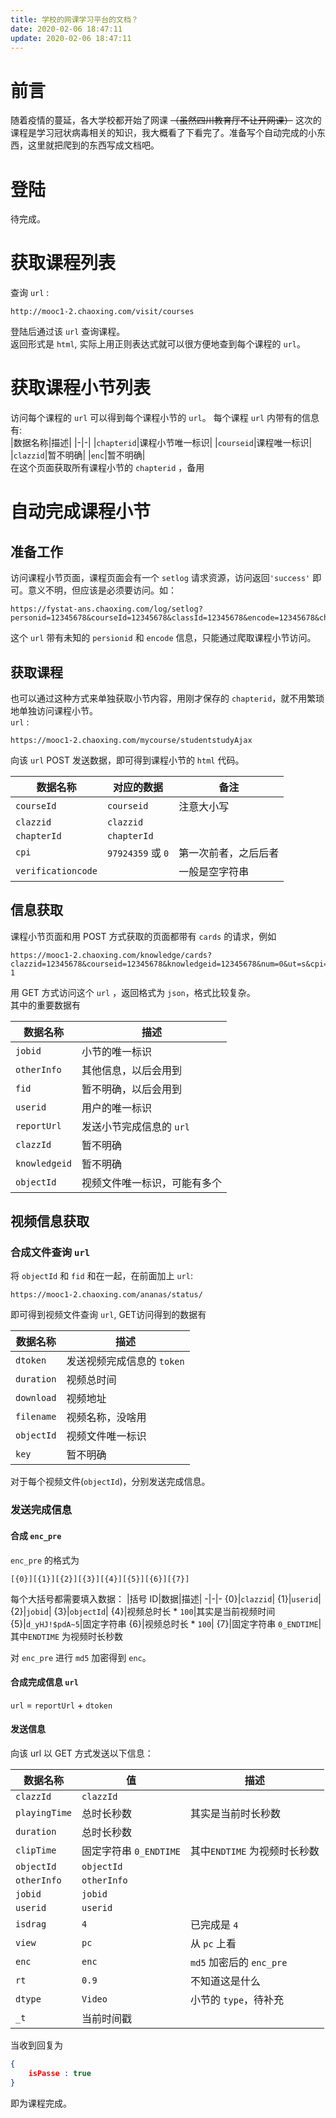 ```yaml
---
title: 学校的网课学习平台的文档？
date: 2020-02-06 18:47:11
update: 2020-02-06 18:47:11
---
```


# 前言
随着疫情的蔓延，各大学校都开始了网课 ~~（虽然四川教育厅不让开网课）~~ 这次的课程是学习冠状病毒相关的知识，我大概看了下看完了。准备写个自动完成的小东西，这里就把爬到的东西写成文档吧。

<!--more-->
# 登陆
待完成。

# 获取课程列表
查询 `url` :
```
http://mooc1-2.chaoxing.com/visit/courses
```
登陆后通过该 `url` 查询课程。  
返回形式是 `html`, 实际上用正则表达式就可以很方便地查到每个课程的 `url`。

# 获取课程小节列表
访问每个课程的 `url` 可以得到每个课程小节的 `url`。
每个课程 `url` 内带有的信息有:  
|数据名称|描述|
|-|-|
|`chapterid`|课程小节唯一标识|
|`courseid`|课程唯一标识|
|`clazzid`|暂不明确|
|`enc`|暂不明确|  
在这个页面获取所有课程小节的 `chapterid` ，备用

# 自动完成课程小节

## 准备工作
访问课程小节页面，课程页面会有一个 `setlog` 请求资源，访问返回`'success'` 即可。意义不明，但应该是必须要访问。如：
```
https://fystat-ans.chaoxing.com/log/setlog?personid=12345678&courseId=12345678&classId=12345678&encode=12345678&chapterId=12345678
```
这个 `url` 带有未知的 `persionid` 和 `encode` 信息，只能通过爬取课程小节访问。

## 获取课程
也可以通过这种方式来单独获取小节内容，用刚才保存的 `chapterid`，就不用繁琐地单独访问课程小节。  
`url` :
```
https://mooc1-2.chaoxing.com/mycourse/studentstudyAjax 
```
向该 `url` POST 发送数据，即可得到课程小节的 `html` 代码。

数据名称|对应的数据|备注
-|-|-
`courseId`|`courseid`|注意大小写
`clazzid`|`clazzid`|
`chapterId`|`chapterId`|
`cpi`|`97924359` 或 `0`|第一次前者，之后后者
`verificationcode` ||一般是空字符串

## 信息获取
课程小节页面和用 POST 方式获取的页面都带有 `cards` 的请求，例如
```
https://mooc1-2.chaoxing.com/knowledge/cards?clazzid=12345678&courseid=12345678&knowledgeid=12345678&num=0&ut=s&cpi=0&v=20160407-1
```

用 GET 方式访问这个 `url` ，返回格式为 `json`，格式比较复杂。  
其中的重要数据有

|数据名称|描述|
-|-
`jobid`|小节的唯一标识
`otherInfo`|其他信息，以后会用到
`fid`|暂不明确，以后会用到
`userid`|用户的唯一标识
`reportUrl`|发送小节完成信息的 `url`
`clazzId`|暂不明确
`knowledgeid`|暂不明确
`objectId`|视频文件唯一标识，可能有多个

## 视频信息获取
### 合成文件查询 `url`

将 `objectId` 和 `fid` 和在一起，在前面加上 `url`: 
```
https://mooc1-2.chaoxing.com/ananas/status/
```
即可得到视频文件查询 `url`, GET访问得到的数据有

|数据名称|描述|
-|-
`dtoken`|发送视频完成信息的 `token`
`duration`|视频总时间
`download`|视频地址
`filename`|视频名称，没啥用
`objectId`|视频文件唯一标识
`key`|暂不明确

对于每个视频文件(`objectId`)，分别发送完成信息。

### 发送完成信息
#### 合成 `enc_pre`
`enc_pre` 的格式为 
```
[{0}][{1}][{2}][{3}][{4}][{5}][{6}][{7}]
```
每个大括号都需要填入数据：
|括号 ID|数据|描述|
-|-|-
{0}|`clazzid`|
{1}|`userid`|
{2}|`jobid`|
{3}|`objectId`|
{4}|视频总时长 * `100`|其实是当前视频时间
{5}|`d_yHJ!$pdA~5`|固定字符串
{6}|视频总时长 * `100`|
{7}|固定字符串 `0_ENDTIME`|其中`ENDTIME` 为视频时长秒数

对 `enc_pre` 进行 `md5` 加密得到 `enc`。


#### 合成完成信息 `url`
`url` = `reportUrl` + `dtoken`

#### 发送信息
向该 url 以 GET 方式发送以下信息：

|数据名称|值|描述
-|-|-
`clazzId`|`clazzId`
`playingTime`|总时长秒数|其实是当前时长秒数
`duration`|总时长秒数|
`clipTime`|固定字符串 `0_ENDTIME`|其中`ENDTIME` 为视频时长秒数
`objectId`|`objectId`|
`otherInfo`|`otherInfo`|
`jobid`|`jobid`|
`userid`|`userid`|
`isdrag`|`4`|已完成是 `4`
 `view`|`pc`|从 `pc` 上看
`enc`|`enc`|`md5` 加密后的 `enc_pre`
`rt`|`0.9`|不知道这是什么
`dtype`|`Video`|小节的 `type`，待补充
`_t`|当前时间戳|

当收到回复为
```json
{
    isPasse : true
}
```
即为课程完成。